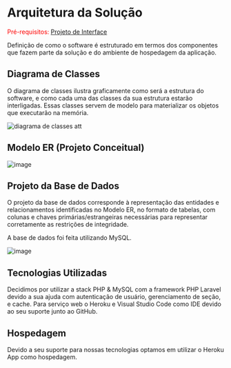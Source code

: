 # Arquitetura da Solução

<span style="color:red">Pré-requisitos: <a href="3-Projeto de Interface.md"> Projeto de Interface</a></span>

Definição de como o software é estruturado em termos dos componentes que fazem parte da solução e do ambiente de hospedagem da aplicação.

## Diagrama de Classes

O diagrama de classes ilustra graficamente como será a estrutura do software, e como cada uma das classes da sua estrutura estarão interligadas. Essas classes servem de modelo para materializar os objetos que executarão na memória.

![diagrama de classes att](https://user-images.githubusercontent.com/70419372/228539989-e3ae2967-a0c1-4ab0-9e16-b9f387870fe8.PNG)



## Modelo ER (Projeto Conceitual)

![image](https://user-images.githubusercontent.com/98277143/230527029-7f20e933-b713-4e17-8c37-9cd559938a4b.png)

## Projeto da Base de Dados

O projeto da base de dados corresponde à representação das entidades e relacionamentos identificadas no Modelo ER, no formato de tabelas, com colunas e chaves primárias/estrangeiras necessárias para representar corretamente as restrições de integridade.

A base de dados foi feita utilizando MySQL.
 
![image](https://user-images.githubusercontent.com/97044440/230523249-242171ac-d2f6-485b-bf42-1e4e80d3a372.png)


## Tecnologias Utilizadas

Decidimos por utilizar a stack PHP & MySQL com a framework PHP Laravel devido a sua ajuda com autenticação de usuário, gerenciamento de seção, e cache. Para serviço web o Heroku e Visual Studio Code como IDE devido ao seu suporte junto ao GitHub.

## Hospedagem

Devido a seu suporte para nossas tecnologias optamos em utilizar o Heroku App como hospedagem.
